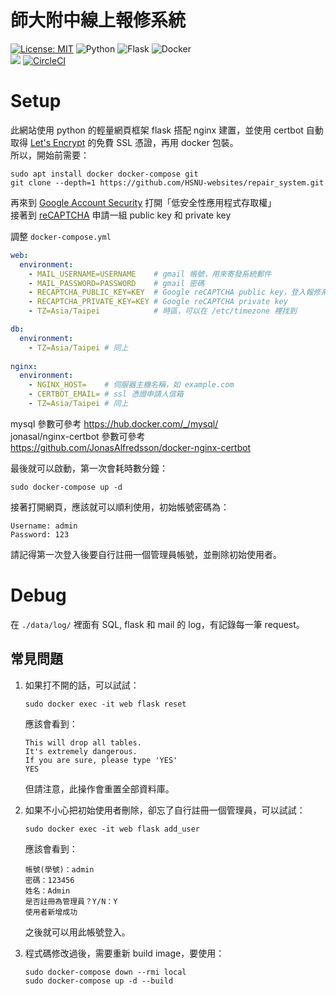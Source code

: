 # 師大附中線上報修系統
[![License: MIT](https://img.shields.io/badge/License-MIT-yellow.svg?style=for-the-badge)](https://opensource.org/licenses/MIT)
<img alt="Python" src="https://img.shields.io/badge/python-%2314354C.svg?style=for-the-badge&logo=python&logoColor=white"/>
<img alt="Flask" src="https://img.shields.io/badge/flask-%23000.svg?style=for-the-badge&logo=flask&logoColor=white"/>
<img alt="Docker" src="https://img.shields.io/badge/docker-%230db7ed.svg?style=for-the-badge&logo=docker&logoColor=white"/>  
<img src="https://api.codiga.io/project/23019/status/svg">
[![CircleCI](https://circleci.com/gh/HSNU-websites/repair_system.svg?style=shield)](https://circleci.com/gh/HSNU-websites/repair_system)

# Setup
此網站使用 python 的輕量網頁框架 flask 搭配 nginx 建置，並使用 certbot 自動取得 [Let's Encrypt](https://letsencrypt.org/) 的免費 SSL 憑證，再用 docker 包裝。  
所以，開始前需要：
```shell
sudo apt install docker docker-compose git
git clone --depth=1 https://github.com/HSNU-websites/repair_system.git
```

再來到 [Google Account Security](https://myaccount.google.com/security) 打開「低安全性應用程式存取權」  
接著到 [reCAPTCHA](https://www.google.com/recaptcha/admin/create) 申請一組  public key 和 private key

調整 `docker-compose.yml`
```yml
web:
  environment:
    - MAIL_USERNAME=USERNAME    # gmail 帳號，用來寄發系統郵件
    - MAIL_PASSWORD=PASSWORD    # gmail 密碼
    - RECAPTCHA_PUBLIC_KEY=KEY  # Google reCAPTCHA public key，登入報修系統時驗證
    - RECAPTCHA_PRIVATE_KEY=KEY # Google reCAPTCHA private key
    - TZ=Asia/Taipei            # 時區，可以在 /etc/timezone 裡找到

db:
  environment:
    - TZ=Asia/Taipei # 同上
   
nginx:
  environment:
    - NGINX_HOST=    # 伺服器主機名稱，如 example.com
    - CERTBOT_EMAIL= # ssl 憑證申請人信箱
    - TZ=Asia/Taipei # 同上
```
mysql 參數可參考 https://hub.docker.com/_/mysql/  
jonasal/nginx-certbot 參數可參考 https://github.com/JonasAlfredsson/docker-nginx-certbot

最後就可以啟動，第一次會耗時數分鐘：
```shell
sudo docker-compose up -d
```

接著打開網頁，應該就可以順利使用，初始帳號密碼為：
```
Username: admin
Password: 123
```
請記得第一次登入後要自行註冊一個管理員帳號，並刪除初始使用者。

# Debug
在 `./data/log/` 裡面有 SQL, flask 和 mail 的 log，有記錄每一筆 request。

## 常見問題
1. 如果打不開的話，可以試試：
    ```shell
    sudo docker exec -it web flask reset
    ```
    應該會看到：
    ```
    This will drop all tables.
    It's extremely dangerous.
    If you are sure, please type 'YES'
    YES
    ```
    但請注意，此操作會重置全部資料庫。

2. 如果不小心把初始使用者刪除，卻忘了自行註冊一個管理員，可以試試：
    ```shell
    sudo docker exec -it web flask add_user
    ```
    應該會看到：
    ```
    帳號(學號)：admin
    密碼：123456
    姓名：Admin
    是否註冊為管理員？Y/N：Y
    使用者新增成功
    ```
    之後就可以用此帳號登入。

3. 程式碼修改過後，需要重新 build image，要使用：
    ```shell
    sudo docker-compose down --rmi local
    sudo docker-compose up -d --build
    ```
